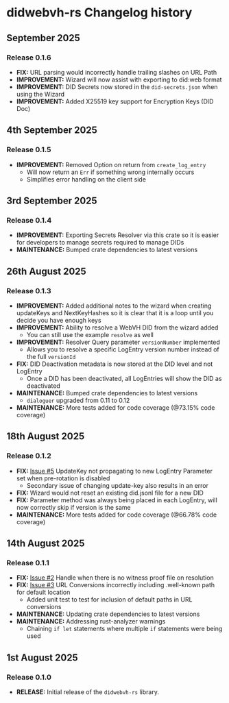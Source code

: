 # didwebvh-rs Changelog history

## September 2025

### Release 0.1.6

* **FIX:** URL parsing would incorrectly handle trailing slashes on URL Path
* **IMPROVEMENT:** Wizard will now assist with exporting to did:web format
* **IMPROVEMENT:** DID Secrets now stored in the `did-secrets.json` when using the
Wizard
* **IMPROVEMENT:** Added X25519 key support for Encryption Keys (DID Doc)

## 4th September 2025

### Release 0.1.5

* **IMPROVEMENT:** Removed Option on return from `create_log_entry`
  * Will now return an `Err` if something wrong internally occurs
  * Simplifies error handling on the client side

## 3rd September 2025

### Release 0.1.4

* **IMPROVEMENT:** Exporting Secrets Resolver via this crate so it is easier for
developers to manage secrets required to manage DIDs
* **MAINTENANCE:** Bumped crate dependencies to latest versions

## 26th August 2025

### Release 0.1.3

* **IMPROVEMENT:** Added additional notes to the wizard when creating updateKeys
and NextKeyHashes so it is clear that it is a loop until you decide you have
enough keys
* **IMPROVEMENT:** Ability to resolve a WebVH DID from the wizard added
  * You can still use the example `resolve` as well
* **IMPROVEMENT:** Resolver Query parameter `versionNumber` implemented
  * Allows you to resolve a specific LogEntry version number instead of the full
  `versionId`
* **FIX:** DID Deactivation metadata is now stored at the DID level and not LogEntry
  * Once a DID has been deactivated, all LogEntries will show the DID as deactivated
* **MAINTENANCE:** Bumped crate dependencies to latest versions
  * `dialoguer` upgraded from 0.11 to 0.12
* **MAINTENANCE:** More tests added for code coverage (@73.15% code coverage)

## 18th August 2025

### Release 0.1.2

* **FIX:** [Issue #5](https://github.com/decentralized-identity/didwebvh-rs/issues/5)
UpdateKey not propagating to new LogEntry Parameter set when pre-rotation is disabled
  * Secondary issue of changing update-key also results in an error
* **FIX:** Wizard would not reset an existing did.jsonl file for a new DID
* **FIX:** Parameter method was always being placed in each LogEntry, will now
correctly skip if version is the same
* **MAINTENANCE:** More tests added for code coverage (@66.78% code coverage)

## 14th August 2025

### Release 0.1.1

* **FIX:** [Issue #2](https://github.com/decentralized-identity/didwebvh-rs/issues/2)
Handle when there is no witness proof file on resolution
* **FIX:** [Issue #3](https://github.com/decentralized-identity/didwebvh-rs/issues/3)
URL Conversions incorrectly including .well-known path for default location
  * Added unit test to test for inclusion of default paths in URL conversions
* **MAINTENANCE:** Updating crate dependencies to latest versions
* **MAINTENANCE:** Addressing rust-analyzer warnings
  * Chaining `if let` statements where multiple `if` statements were being used

## 1st August 2025

### Release 0.1.0

* **RELEASE:** Initial release of the `didwebvh-rs` library.
